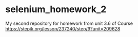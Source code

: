 # selenium_homework_2

My second repository for homework from unit 3.6 of Course https://stepik.org/lesson/237240/step/9?unit=209628<br>
<br>
